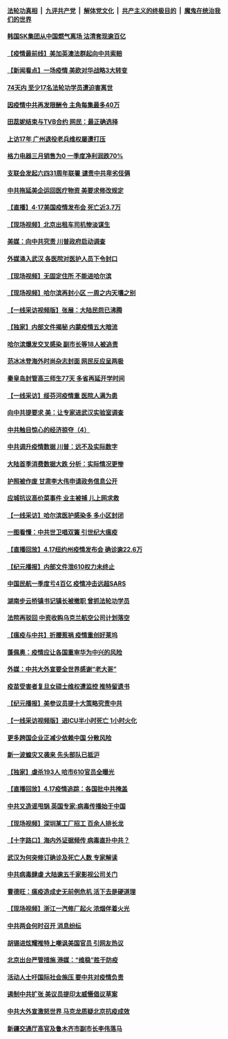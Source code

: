 ####  [法轮功真相](../../../../basic/blob/master/README.md?t=04181001) &nbsp;|&nbsp; [九评共产党](../../../../9ping.md/blob/master/README.md?t=04181001) &nbsp;|&nbsp; [解体党文化](../../../../jtdwh.md/blob/master/README.md?t=04181001)  &nbsp;|&nbsp; [共产主义的终极目的](../../../../gczydzjmd.md/blob/master/README.md?t=04181001) &nbsp;|&nbsp; [魔鬼在统治我们的世界](../../../../mgztzwmdsj.md/blob/master/README.md?t=04181001) 

#### [韩国SK集团从中国燃气离场 沽清套现逾百亿](../pages/nsc413/n12040325.md?t=04181001) 

#### [【疫情最前线】美加英澳法群起向中共索赔](../pages/nsc413/n12040318.md?t=04181001) 

#### [【新闻看点】一场疫情 美欧对华战略3大转变](../pages/nsc413/n12039730.md?t=04181001) 

#### [74天内 至少17名法轮功学员遭迫害离世](../pages/nsc413/n12039532.md?t=04181001) 

#### [因疫情中共再发限酬令 主角每集最多40万](../pages/nsc413/n12040402.md?t=04181001) 

#### [田蕊妮结束与TVB合约 网民：最正确选择](../pages/nsc413/n12040124.md?t=04181001) 

#### [上访17年 广州退役老兵维权屡遭打压](../pages/nsc413/n12038091.md?t=04181001) 

#### [格力电器三月销售为0 一季度净利润跌70%](../pages/nsc413/n12040347.md?t=04181001) 

#### [支联会发起六四31周年联署 谴责中共卑劣伎俩](../pages/nsc413/n12040279.md?t=04181001) 

#### [中共拖延美企运回医疗物资 美要求修改规定](../pages/nsc413/n12040232.md?t=04181001) 

#### [【直播】4·17美国疫情发布会 死亡近3.7万](../pages/nsc413/n12040289.md?t=04181001) 

#### [【现场视频】北京出租车司机惨淡谋生](../pages/nsc413/n12040272.md?t=04181001) 

#### [美媒：向中共究责 川普政府启动调查](../pages/nsc413/n12040292.md?t=04181001) 

#### [外媒涌入武汉 各医院对医护人员下令封口](../pages/nsc413/n12040238.md?t=04181001) 

#### [【现场视频】无固定住所 不能进哈尔滨](../pages/nsc413/n12040271.md?t=04181001) 

#### [【现场视频】哈尔滨再封小区 一周之内天壤之别](../pages/nsc413/n12040270.md?t=04181001) 

#### [【一线采访视频版】张展：大陆民怨已沸腾](../pages/nsc413/n12040068.md?t=04181001) 

#### [【独家】内部文件揭秘 内蒙疫情五大暗流](../pages/nsc413/n12037996.md?t=04181001) 

#### [哈尔滨爆发交叉感染 副市长等18人被追责](../pages/nsc413/n12039856.md?t=04181001) 

#### [范冰冰登海外时尚杂志封面 网民反应呈两极​](../pages/nsc413/n12039902.md?t=04181001) 

#### [秦皇岛封管高三师生77天 多省再延开学时间](../pages/nsc413/n12040105.md?t=04181001) 

#### [【一线采访】绥芬河疫情重 医院人满为患](../pages/nsc413/n12039896.md?t=04181001) 

#### [向中共提要求 美：让专家进武汉实验室调查](../pages/nsc413/n12039727.md?t=04181001) 

#### [中共触目惊心的经济掠夺（4）](../pages/nsc413/n11995732.md?t=04181001) 

#### [中共调升疫情数据 川普：远不及实际数字](../pages/nsc413/n12040115.md?t=04181001) 

#### [大陆首季消费数据大跌 分析：实际情况更惨](../pages/nsc413/n12039790.md?t=04181001) 

#### [护照被作废 甘肃李大伟申请政务信息公开](../pages/nsc413/n12039978.md?t=04181001) 

#### [应城抗议高价菜事件 业主被捕 儿上网求救](../pages/nsc413/n12039900.md?t=04181001) 

#### [【一线采访】哈尔滨医护感染多 多小区封闭](../pages/nsc413/n12039698.md?t=04181001) 

#### [一图看懂：中共世卫唱双簧 引世纪大瘟疫](../pages/nsc413/n12039812.md?t=04181001) 

#### [【直播回放】4.17纽约州疫情发布会 确诊逾22.6万](../pages/nsc413/n12039669.md?t=04181001) 

#### [【纪元播报】内部文件泄610权力未终止](../pages/nsc413/n12039751.md?t=04181001) 

#### [中国民航一季度亏4百亿 疫情冲击远超SARS](../pages/nsc413/n12039604.md?t=04181001) 

#### [湖南步云桥镇书记镇长被撤职 曾抓法轮功学员](../pages/nsc413/n12033090.md?t=04181001) 

#### [法院再驳回 中资收购乌克兰航空公司计划落空](../pages/nsc413/n12039731.md?t=04181001) 

#### [【瘟疫与中共】折腰惹祸 疫情重创好莱坞](../pages/nsc413/n12039732.md?t=04181001) 

#### [蓬佩奥：疫情应让各国重审华为中兴的风险](../pages/nsc413/n12039689.md?t=04181001) 

#### [外媒：中共大外宣要全世界感谢“老大哥”](../pages/nsc413/n12039108.md?t=04181001) 

#### [疫苗受害者复旦女硕士维权遭监控 推特留遗书](../pages/nsc413/n12038527.md?t=04181001) 

#### [【纪元播报】美参议员提十大策略究责中共](../pages/nsc413/n12037424.md?t=04181001) 

#### [【一线采访视频版】进ICU半小时死亡 1小时火化](../pages/nsc413/n12037466.md?t=04181001) 

#### [更多跨国企业正减少依赖中国 分散风险](../pages/nsc413/n12037547.md?t=04181001) 

#### [新一波蝗灾又袭来 先头部队已抵沪](../pages/nsc413/n12039388.md?t=04181001) 


#### [【独家】虐杀193人 哈市610官员全曝光](../pages/nsc413/n12031411.md?t=04181001) 

#### [【直播回放】4.17疫情追踪：各国批中共掩盖](../pages/nsc413/n12039144.md?t=04181001) 

#### [中共又造谣甩锅 英国专家:病毒传播始于中国](../pages/nsc413/n12039043.md?t=04181001) 

#### [【现场视频】深圳某工厂招工 百余人排长龙](../pages/nsc413/n12039019.md?t=04181001) 

#### [【十字路口】海内外证据频传 病毒直扑中共？](../pages/nsc413/n12037752.md?t=04181001) 

#### [武汉为何突修订确诊及死亡人数 专家解读](../pages/nsc413/n12038426.md?t=04181001) 

#### [中共病毒肆虐 大陆逾五千家影视公司关门](../pages/nsc413/n12038983.md?t=04181001) 

#### [曹德旺：瘟疫造成史无前例危机 活下去是硬道理](../pages/nsc413/n12038089.md?t=04181001) 

#### [【现场视频】浙江一汽修厂起火 浓烟伴着火光](../pages/nsc413/n12038976.md?t=04181001) 

#### [中共两会何时召开 消息纷纭](../pages/nsc413/n12038817.md?t=04181001) 

#### [胡锡进炫耀推特上嘲讽美国官员 引网友热议](../pages/nsc413/n12038673.md?t=04181001) 

#### [北京出台严管措施 港媒：“维稳”胜于防疫](../pages/nsc413/n12038569.md?t=04181001) 

#### [活动人士吁国际社会施压 要中共对疫情负责](../pages/nsc413/n12038332.md?t=04181001) 

#### [遏制中共扩张 美议员提印太威慑倡议草案](../pages/nsc413/n12038291.md?t=04181001) 

#### [中共大外宣激怒世界 马克龙质疑北京抗疫成效](../pages/nsc413/n12038236.md?t=04181001) 

#### [新疆交通厅高官及鲁木齐市副市长李伟落马](../pages/nsc413/n12038126.md?t=04181001) 

